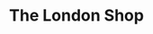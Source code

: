 ---
title: "The London Shop"
url: /ciudad-autonoma-de-buenos-aires/the-london-shop-lafinur/
shop: ropa
---